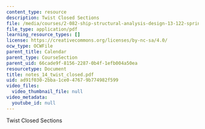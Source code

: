 ```yaml
---
content_type: resource
description: Twist Closed Sections
file: /media/courses/2-082-ship-structural-analysis-design-13-122-spring-2003/ad91f0302bba1ce047679b774982f599_notes_14_twist_closed.pdf
file_type: application/pdf
learning_resource_types: []
license: https://creativecommons.org/licenses/by-nc-sa/4.0/
ocw_type: OCWFile
parent_title: Calendar
parent_type: CourseSection
parent_uid: 66cade9f-8156-2287-0b4f-1efb004a50ea
resourcetype: Document
title: notes_14_twist_closed.pdf
uid: ad91f030-2bba-1ce0-4767-9b774982f599
video_files:
  video_thumbnail_file: null
video_metadata:
  youtube_id: null
---
```

Twist Closed Sections